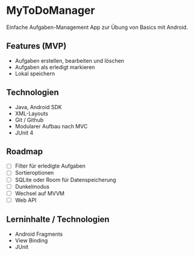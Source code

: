 # MyToDoManager

Einfache Aufgaben-Management App zur Übung von Basics mit Android.

## Features (MVP)
- Aufgaben erstellen, bearbeiten und löschen
- Aufgaben als erledigt markieren
- Lokal speichern

## Technologien
- Java, Android SDK
- XML-Layouts
- Git / Github
- Modularer Aufbau nach MVC
- JUnit 4

## Roadmap
- [ ] Filter für erledigte Aufgaben
- [ ] Sortieroptionen
- [ ] SQLite oder Room für Datenspeicherung
- [ ] Dunkelmodus
- [ ] Wechsel auf MVVM
- [ ] Web API  

## Lerninhalte / Technologien
- Android Fragments
- View Binding
- JUnit 
